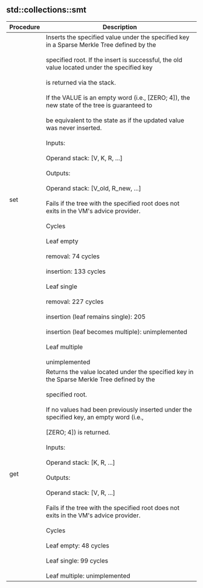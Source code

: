 
## std::collections::smt
| Procedure | Description |
| ----------- | ------------- |
| set | Inserts the specified value under the specified key in a Sparse Merkle Tree defined by the<br /><br />specified root. If the insert is successful, the old value located under the specified key<br /><br />is returned via the stack.<br /><br />If the VALUE is an empty word (i.e., [ZERO; 4]), the new state of the tree is guaranteed to<br /><br />be equivalent to the state as if the updated value was never inserted.<br /><br />Inputs:<br /><br />Operand stack: [V, K, R, ...]<br /><br />Outputs:<br /><br />Operand stack: [V_old, R_new, ...]<br /><br />Fails if the tree with the specified root does not exits in the VM's advice provider.<br /><br />Cycles<br /><br />Leaf empty<br /><br />removal: 74 cycles<br /><br />insertion: 133 cycles<br /><br />Leaf single<br /><br />removal: 227 cycles<br /><br />insertion (leaf remains single): 205<br /><br />insertion (leaf becomes multiple): unimplemented<br /><br />Leaf multiple<br /><br />unimplemented |
| get | Returns the value located under the specified key in the Sparse Merkle Tree defined by the<br /><br />specified root.<br /><br />If no values had been previously inserted under the specified key, an empty word (i.e.,<br /><br />[ZERO; 4]) is returned.<br /><br />Inputs:<br /><br />Operand stack: [K, R, ...]<br /><br />Outputs:<br /><br />Operand stack: [V, R, ...]<br /><br />Fails if the tree with the specified root does not exits in the VM's advice provider.<br /><br />Cycles<br /><br />Leaf empty: 48 cycles<br /><br />Leaf single: 99 cycles<br /><br />Leaf multiple: unimplemented |
